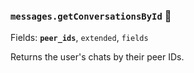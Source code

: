 ### `messages.getConversationsById` 🔰

Fields: **`peer_ids`**, `extended`, `fields`

Returns the user's chats by their peer IDs.
